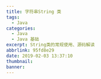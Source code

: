 ```yaml
---
title: 字符串String 类
tags:
  - Java
categories:
  - Java
  - Java 基础
excerpt: String类的常规使用、源码解读
abbrlink: 95fd8e29
date: 2019-02-03 13:37:10
thumbnail:
banner:
---
```

